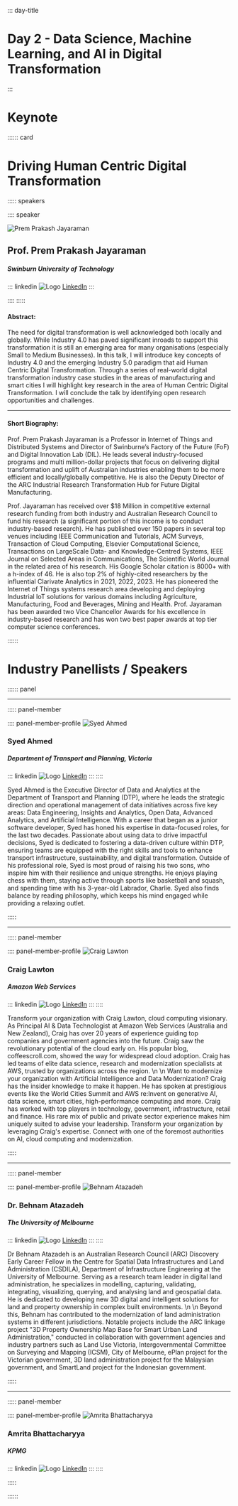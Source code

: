 ::: day-title
# Day 2 - Data Science, Machine Learning, and AI in Digital Transformation
:::


# Keynote
:::::: card

# Driving Human Centric Digital Transformation

::::: speakers

:::: speaker

![Prem Prakash Jayaraman](./media/Speech/KeyNote/Prem%20Prakash%20Jayaraman.jpg)

## Prof. Prem Prakash Jayaraman

##### Swinburn University of Technology

::: linkedin
![Logo](./media/LinkedIn.png) [LinkedIn](https://au.linkedin.com/in/prem-prakash-jayaraman-b11772116)
:::

::::
:::::



#### Abstract:

The need for digital transformation is well acknowledged both locally and globally. While Industry 4.0 has paved significant inroads to support this transformation it is still an emerging area for many organisations (especially Small to Medium Businesses). In this talk, I will introduce key concepts of Industry 4.0 and the emerging Industry 5.0 paradigm that aid Human Centric Digital Transformation. Through a series of real-world digital transformation industry case studies in the areas of manufacturing and smart cities I will highlight key research in the area of Human Centric Digital Transformation. I will conclude the talk by identifying open research opportunities and challenges. 

---

#### Short Biography:

Prof. Prem Prakash Jayaraman is a Professor in Internet of Things and Distributed Systems and Director of Swinburne’s Factory of the Future (FoF) and Digital Innovation Lab (DIL). He leads several industry-focused programs and multi million-dollar projects that focus on delivering digital transformation and uplift of Australian industries enabling them to be more efficient and locally/globally competitive. He is also the Deputy Director of the ARC Industrial Research Transformation Hub for Future Digital Manufacturing. 

Prof. Jayaraman has received over $18 Million in competitive external research funding from both industry and Australian Research Council to fund his research (a significant portion of this income is to conduct industry-based research). He has published over 150 papers in several top venues including IEEE Communication and Tutorials, ACM Surveys, Transaction of Cloud Computing, Elsevier Computational Science, Transactions on LargeScale Data- and Knowledge-Centred Systems, IEEE Journal on Selected Areas in Communications, The Scientific World Journal in the related area of his research. His Google Scholar citation is 8000+ with a h-index of 46. He is also top 2% of highly-cited researchers by the influential Clarivate Analytics in 2021, 2022, 2023. He has pioneered the Internet of Things systems research area developing and deploying Industrial IoT solutions for various domains including Agriculture, Manufacturing, Food and Beverages, Mining and Health. Prof. Jayaraman has been awarded two Vice Chancellor Awards for his excellence in industry-based research and has won two best paper awards at top tier computer science conferences. 


::::::

# Industry Panellists / Speakers
:::::: panel

---

::::: panel-member

:::: panel-member-profile
![Syed Ahmed](./media/Speech/Panel/Syed%20Ahmed.jpg)

### Syed Ahmed

##### Department of Transport and Planning, Victoria

::: linkedin
![Logo](./media/LinkedIn.png) [LinkedIn](https://www.linkedin.com/in/siahmed/)
:::
::::

Syed Ahmed is the Executive Director of Data and Analytics at the Department of Transport and Planning (DTP), where he leads the strategic direction and operational management of data initiatives across five key areas: Data Engineering, Insights and Analytics, Open Data, Advanced Analytics, and Artificial Intelligence. With a career that began as a junior software developer, Syed has honed his expertise in data-focused roles, for the last two decades. Passionate about using data to drive impactful decisions, Syed is dedicated to fostering a data-driven culture within DTP, ensuring teams are equipped with the right skills and tools to enhance transport infrastructure, sustainability, and digital transformation. Outside of his professional role, Syed is most proud of raising his two sons, who inspire him with their resilience and unique strengths. He enjoys playing chess with them, staying active through sports like basketball and squash, and spending time with his 3-year-old Labrador, Charlie. Syed also finds balance by reading philosophy, which keeps his mind engaged while providing a relaxing outlet.


:::::

---

::::: panel-member

:::: panel-member-profile
![Craig Lawton](./media/Speech/Panel/Craig%20Lawton.jpg)

### Craig Lawton

##### Amazon Web Services

::: linkedin
![Logo](./media/LinkedIn.png) [LinkedIn](https://www.linkedin.com/in/craiglawton/)
:::
::::

Transform your organization with Craig Lawton, cloud computing visionary. As Principal AI & Data Technologist at Amazon Web Services (Australia and New Zealand), Craig has over 20 years of experience guiding top companies and government agencies into the future. Craig saw the revolutionary potential of the cloud early on. His popular blog, coffeescroll.com, showed the way for widespread cloud adoption. Craig has led teams of elite data science, research and modernization specialists at AWS, trusted by organizations across the region. \n \n Want to modernize your organization with Artificial Intelligence and Data Modernization? Craig has the insider knowledge to make it happen. He has spoken at prestigious events like the World Cities Summit and AWS re:Invent on generative AI, data science, smart cities, high-performance computing and more. Craig has worked with top players in technology, government, infrastructure, retail and finance. His rare mix of public and private sector experience makes him uniquely suited to advise your leadership. Transform your organization by leveraging Craig's expertise. Connect with one of the foremost authorities on AI, cloud computing and modernization.

:::::

---

::::: panel-member

:::: panel-member-profile
![Behnam Atazadeh](./media/Speech/Panel/Behnam%20Atazadeh.jpg)

### Dr. Behnam Atazadeh

##### The University of Melbourne

::: linkedin
![Logo](./media/LinkedIn.png) [LinkedIn](https://www.linkedin.com/in/behnam-atazadeh-55301025/)
:::
::::


Dr Behnam Atazadeh is an Australian Research Council (ARC) Discovery Early Career Fellow in the Centre for Spatial Data Infrastructures and Land Administration (CSDILA), Department of Infrastructure Engineering at the University of Melbourne. Serving as a research team leader in digital land administration, he specializes in modelling, capturing, validating, integrating, visualizing, querying, and analysing land and geospatial data. He is dedicated to developing new 3D digital and intelligent solutions for land and property ownership in complex built environments. \n \n Beyond this, Behnam has contributed to the modernization of land administration systems in different jurisdictions. Notable projects include the ARC linkage project "3D Property Ownership Map Base for Smart Urban Land Administration," conducted in collaboration with government agencies and industry partners such as Land Use Victoria, Intergovernmental Committee on Surveying and Mapping (ICSM), City of Melbourne, ePlan project for the Victorian government, 3D land administration project for the Malaysian government, and SmartLand project for the Indonesian government.


:::::

---

::::: panel-member

:::: panel-member-profile
![Amrita Bhattacharyya]()

### Amrita Bhattacharyya

##### KPMG

::: linkedin
![Logo](./media/LinkedIn.png) [LinkedIn](https://www.linkedin.com/in/amybhatta/)
:::
::::


:::::

::::::